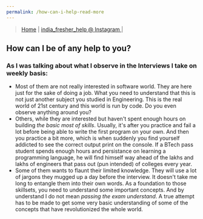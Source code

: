 ```yaml
---
permalink: /how-can-i-help-read-more
---
```


> [Home](https://bnarula.github.io/fresher-help/) | 
> [india_fresher_help @ Instagram ](https://www.instagram.com/india_fresher_help/) | 

## How can I be of any help to you?

### As I was talking about what I observe in the Interviews I take on weekly basis:
- Most of them are not really interested in software world. They are here just for the sake of doing a job.  What you need to understand that this is not just another subject you studied in Engineering. This is the real world of 21st century and this world is run by code. Do you even observe anything around you? 
- Others, while they are interested but haven't spent enough hours on building *the basic most of skills*. Usually, it's after you practice and fail a lot before being able to write the first program on your own. And then you practice a bit more, which is when suddenly you find yourself addicted to see the correct output print on the console. If a BTech pass student spends enough hours and persistance on learning a programming language, he will find himself way ahead of the lakhs and lakhs of engineers that pass out (pun intended) of colleges every year. 
- Some of them wants to flaunt their limited knowledge. They will use a lot of jargons they mugged up a day before the interview. It doesn't take me long to entangle them into their own words. As a foundation to those skillsets, you need to understand some important concepts. And by understand I do not mean _passing the exam understand_. A true attempt has to be made to get some very basic understanding of some of the concepts that have revolutionized the whole world. 
